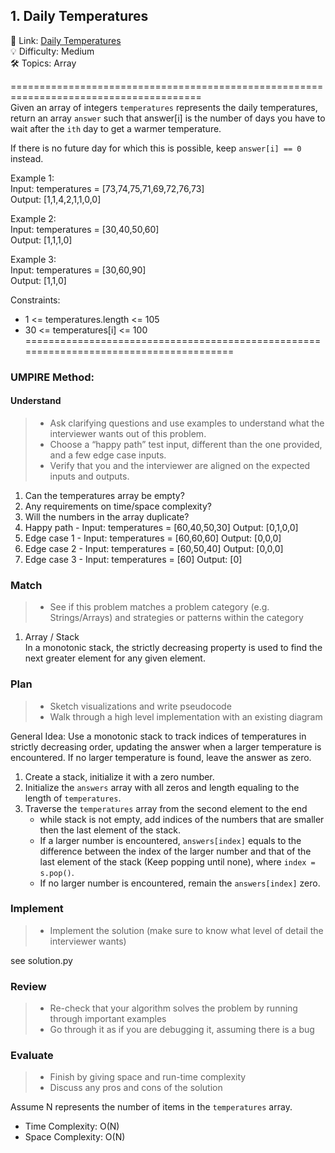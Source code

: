 ## 1. Daily Temperatures
🔗 Link: [Daily Temperatures](https://leetcode.com/problems/daily-temperatures/description/)<br>
💡 Difficulty: Medium<br>
🛠️ Topics: Array<br>

=======================================================================================<br>
Given an array of integers `temperatures` represents the daily temperatures,<br>
return an array `answer` such that answer[i] is the number of days you have to wait after the `ith` day to get a warmer temperature.<br>

If there is no future day for which this is possible, keep `answer[i] == 0` instead.<br>

Example 1:<br>
Input: temperatures = [73,74,75,71,69,72,76,73]<br>
Output: [1,1,4,2,1,1,0,0]<br>

Example 2:<br>
Input: temperatures = [30,40,50,60]<br>
Output: [1,1,1,0]<br>

Example 3:<br>
Input: temperatures = [30,60,90]<br>
Output: [1,1,0]<br>
 

Constraints:<br>
- 1 <= temperatures.length <= 105<br>
- 30 <= temperatures[i] <= 100<br>
=======================================================================================<br>
### UMPIRE Method:
#### Understand

> - Ask clarifying questions and use examples to understand what the interviewer wants out of this problem.
> - Choose a “happy path” test input, different than the one provided, and a few edge case inputs. 
> - Verify that you and the interviewer are aligned on the expected inputs and outputs.
1. Can the temperatures array be empty?
2. Any requirements on time/space complexity?
3. Will the numbers in the array duplicate?
4. Happy path - Input: temperatures = [60,40,50,30] Output: [0,1,0,0]
5. Edge case 1 - Input: temperatures = [60,60,60] Output: [0,0,0]
6. Edge case 2 - Input: temperatures = [60,50,40] Output: [0,0,0]
7. Edge case 3 - Input: temperatures = [60] Output: [0]

### Match
> - See if this problem matches a problem category (e.g. Strings/Arrays) and strategies or patterns within the category
1. Array / Stack<br>
In a monotonic stack, the strictly decreasing property is used to find the next greater element for any given element.<br>

### Plan
> - Sketch visualizations and write pseudocode
> - Walk through a high level implementation with an existing diagram

General Idea: Use a monotonic stack to track indices of temperatures in strictly decreasing order, updating the answer when a larger temperature is encountered. If no larger temperature is found, leave the answer as zero. <br>

1) Create a stack, initialize it with a zero number.<br>
2) Initialize the `answers` array with all zeros and length equaling to the length of `temperatures`.<br>
3) Traverse the `temperatures` array from the second element to the end
    - while stack is not empty, add indices of the numbers that are smaller then the last element of the stack.<br>
    - If a larger number is encountered, `answers[index]` equals to the difference between the index of the larger number and that of the last element of the stack (Keep popping until none), where `index = s.pop()`. <br>
    - If no larger number is encountered, remain the `answers[index]` zero.
  
    
### Implement
> - Implement the solution (make sure to know what level of detail the interviewer wants)

see solution.py 

### Review
> - Re-check that your algorithm solves the problem by running through important examples
> - Go through it as if you are debugging it, assuming there is a bug
### Evaluate
> - Finish by giving space and run-time complexity
> - Discuss any pros and cons of the solution

Assume N represents the number of items in the `temperatures` array.


- Time Complexity: O(N)
- Space Complexity: O(N)
